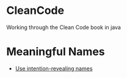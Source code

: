 # CleanCode
Working through the Clean Code book in java

# Meaningful Names
- <a href="https://github.com/beef-erikson/CleanCode/blob/master/src/IntentionRevealingNames.java">Use intention-revealing names</a>